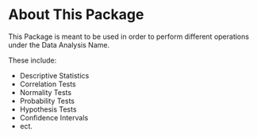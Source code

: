 # About This Package

This Package is meant to be used in order to perform different operations under the Data Analysis Name.

These include:
  - Descriptive Statistics
  - Correlation Tests
  - Normality Tests
  - Probability Tests
  - Hypothesis Tests
  - Confidence Intervals
  - ect.


  
